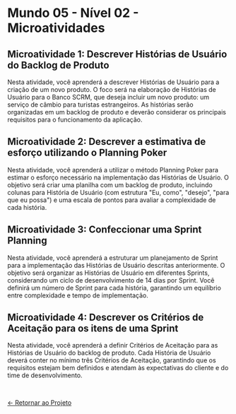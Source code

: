 # Mundo 05 - Nível 02 - Microatividades

## Microatividade 1: Descrever Histórias de Usuário do Backlog de Produto

Nesta atividade, você aprenderá a descrever Histórias de Usuário para a criação de um novo produto. O foco será na elaboração de Histórias de Usuário para o Banco SCRM, que deseja incluir um novo produto: um serviço de câmbio para turistas estrangeiros. As histórias serão organizadas em um backlog de produto e deverão considerar os principais requisitos para o funcionamento da aplicação.

## Microatividade 2: Descrever a estimativa de esforço utilizando o Planning Poker

Nesta atividade, você aprenderá a utilizar o método Planning Poker para estimar o esforço necessário na implementação das Histórias de Usuário. O objetivo será criar uma planilha com um backlog de produto, incluindo colunas para História de Usuário (com estrutura "Eu, como", "desejo", "para que eu possa") e uma escala de pontos para avaliar a complexidade de cada história.

## Microatividade 3: Confeccionar uma Sprint Planning

Nesta atividade, você aprenderá a estruturar um planejamento de Sprint para a implementação das Histórias de Usuário descritas anteriormente. O objetivo será organizar as Histórias de Usuário em diferentes Sprints, considerando um ciclo de desenvolvimento de 14 dias por Sprint. Você definirá um número de Sprint para cada história, garantindo um equilíbrio entre complexidade e tempo de implementação.

## Microatividade 4: Descrever os Critérios de Aceitação para os itens de uma Sprint

Nesta atividade, você aprenderá a definir Critérios de Aceitação para as Histórias de Usuário do backlog de produto. Cada História de Usuário deverá conter no mínimo três Critérios de Aceitação, garantindo que os requisitos estejam bem definidos e atendam às expectativas do cliente e do time de desenvolvimento.

<br>
  
[<- Retornar ao Projeto](https://github.com/GilvanPOliveira/FullStack/tree/main/Mundo05/metodosAgeis)



